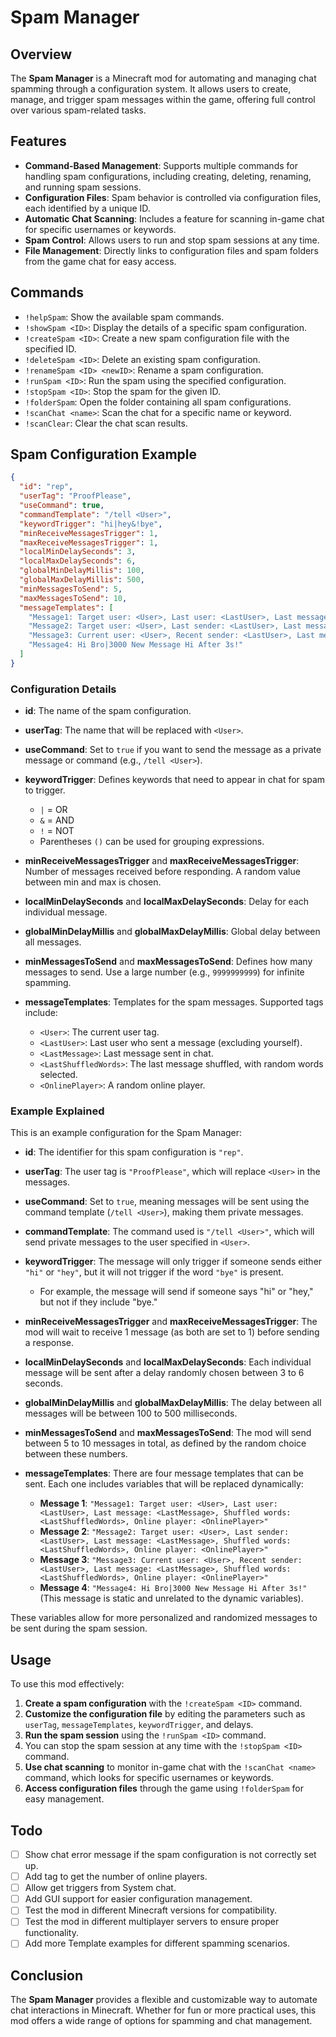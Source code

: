 # Spam Manager

## Overview
The **Spam Manager** is a Minecraft mod for automating and managing chat spamming through a configuration system. It allows users to create, manage, and trigger spam messages within the game, offering full control over various spam-related tasks.

## Features
- **Command-Based Management**: Supports multiple commands for handling spam configurations, including creating, deleting, renaming, and running spam sessions.
- **Configuration Files**: Spam behavior is controlled via configuration files, each identified by a unique ID.
- **Automatic Chat Scanning**: Includes a feature for scanning in-game chat for specific usernames or keywords.
- **Spam Control**: Allows users to run and stop spam sessions at any time.
- **File Management**: Directly links to configuration files and spam folders from the game chat for easy access.

## Commands

- `!helpSpam`: Show the available spam commands.
- `!showSpam <ID>`: Display the details of a specific spam configuration.
- `!createSpam <ID>`: Create a new spam configuration file with the specified ID.
- `!deleteSpam <ID>`: Delete an existing spam configuration.
- `!renameSpam <ID> <newID>`: Rename a spam configuration.
- `!runSpam <ID>`: Run the spam using the specified configuration.
- `!stopSpam <ID>`: Stop the spam for the given ID.
- `!folderSpam`: Open the folder containing all spam configurations.
- `!scanChat <name>`: Scan the chat for a specific name or keyword.
- `!scanClear`: Clear the chat scan results.

## Spam Configuration Example

```json
{
  "id": "rep",
  "userTag": "ProofPlease",
  "useCommand": true,
  "commandTemplate": "/tell <User>",
  "keywordTrigger": "hi|hey&!bye",
  "minReceiveMessagesTrigger": 1,
  "maxReceiveMessagesTrigger": 1,
  "localMinDelaySeconds": 3,
  "localMaxDelaySeconds": 6,
  "globalMinDelayMillis": 100,
  "globalMaxDelayMillis": 500,
  "minMessagesToSend": 5,
  "maxMessagesToSend": 10,
  "messageTemplates": [
    "Message1: Target user: <User>, Last user: <LastUser>, Last message: <LastMessage>, Shuffled words: <LastShuffledWords>, Online player: <OnlinePlayer>",
    "Message2: Target user: <User>, Last sender: <LastUser>, Last message: <LastMessage>, Shuffled words: <LastShuffledWords>, Online player: <OnlinePlayer>",
    "Message3: Current user: <User>, Recent sender: <LastUser>, Last message: <LastMessage>, Shuffled words: <LastShuffledWords>, Online player: <OnlinePlayer>",
    "Message4: Hi Bro|3000 New Message Hi After 3s!"
  ]
}
```

### Configuration Details
- **id**: The name of the spam configuration.
- **userTag**: The name that will be replaced with `<User>`.
- **useCommand**: Set to `true` if you want to send the message as a private message or command (e.g., `/tell <User>`).
- **keywordTrigger**: Defines keywords that need to appear in chat for spam to trigger.
    - `|` = OR
    - `&` = AND
    - `!` = NOT
    - Parentheses `()` can be used for grouping expressions.

- **minReceiveMessagesTrigger** and **maxReceiveMessagesTrigger**: Number of messages received before responding. A random value between min and max is chosen.
- **localMinDelaySeconds** and **localMaxDelaySeconds**: Delay for each individual message.
- **globalMinDelayMillis** and **globalMaxDelayMillis**: Global delay between all messages.
- **minMessagesToSend** and **maxMessagesToSend**: Defines how many messages to send. Use a large number (e.g., `9999999999`) for infinite spamming.
- **messageTemplates**: Templates for the spam messages. Supported tags include:
    - `<User>`: The current user tag.
    - `<LastUser>`: Last user who sent a message (excluding yourself).
    - `<LastMessage>`: Last message sent in chat.
    - `<LastShuffledWords>`: The last message shuffled, with random words selected.
    - `<OnlinePlayer>`: A random online player.

### Example Explained

This is an example configuration for the Spam Manager:

- **id**: The identifier for this spam configuration is `"rep"`.
- **userTag**: The user tag is `"ProofPlease"`, which will replace `<User>` in the messages.
- **useCommand**: Set to `true`, meaning messages will be sent using the command template (`/tell <User>`), making them private messages.
- **commandTemplate**: The command used is `"/tell <User>"`, which will send private messages to the user specified in `<User>`.
- **keywordTrigger**: The message will only trigger if someone sends either `"hi"` or `"hey"`, but it will not trigger if the word `"bye"` is present.
    - For example, the message will send if someone says "hi" or "hey," but not if they include "bye."

- **minReceiveMessagesTrigger** and **maxReceiveMessagesTrigger**: The mod will wait to receive 1 message (as both are set to 1) before sending a response.
- **localMinDelaySeconds** and **localMaxDelaySeconds**: Each individual message will be sent after a delay randomly chosen between 3 to 6 seconds.
- **globalMinDelayMillis** and **globalMaxDelayMillis**: The delay between all messages will be between 100 to 500 milliseconds.
- **minMessagesToSend** and **maxMessagesToSend**: The mod will send between 5 to 10 messages in total, as defined by the random choice between these numbers.

- **messageTemplates**: There are four message templates that can be sent. Each one includes variables that will be replaced dynamically:
    - **Message 1**: `"Message1: Target user: <User>, Last user: <LastUser>, Last message: <LastMessage>, Shuffled words: <LastShuffledWords>, Online player: <OnlinePlayer>"`
    - **Message 2**: `"Message2: Target user: <User>, Last sender: <LastUser>, Last message: <LastMessage>, Shuffled words: <LastShuffledWords>, Online player: <OnlinePlayer>"`
    - **Message 3**: `"Message3: Current user: <User>, Recent sender: <LastUser>, Last message: <LastMessage>, Shuffled words: <LastShuffledWords>, Online player: <OnlinePlayer>"`
    - **Message 4**: `"Message4: Hi Bro|3000 New Message Hi After 3s!"` (This message is static and unrelated to the dynamic variables).

These variables allow for more personalized and randomized messages to be sent during the spam session.

## Usage
To use this mod effectively:

1. **Create a spam configuration** with the `!createSpam <ID>` command.
2. **Customize the configuration file** by editing the parameters such as `userTag`, `messageTemplates`, `keywordTrigger`, and delays.
3. **Run the spam session** using the `!runSpam <ID>` command.
4. You can stop the spam session at any time with the `!stopSpam <ID>` command.
5. **Use chat scanning** to monitor in-game chat with the `!scanChat <name>` command, which looks for specific usernames or keywords.
6. **Access configuration files** through the game using `!folderSpam` for easy management.

## Todo
- [ ] Show chat error message if the spam configuration is not correctly set up.
- [ ] Add <OnlinePlayersNumber> tag to get the number of online players.
- [ ] Allow get triggers from System chat.
- [ ] Add GUI support for easier configuration management.
- [ ] Test the mod in different Minecraft versions for compatibility.
- [ ] Test the mod in different multiplayer servers to ensure proper functionality.
- [ ] Add more Template examples for different spamming scenarios.

## Conclusion
The **Spam Manager** provides a flexible and customizable way to automate chat interactions in Minecraft. Whether for fun or more practical uses, this mod offers a wide range of options for spamming and chat management.
